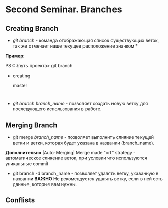 # Second Seminar. Branches

## Creating Branch

* *git branch* - команда отображающая список существующих веток, так же отмечает наше текущее расположение значком * 

**Пример:**

PS C:\путь проекта> git branch
* creating

  master


#
* *git branch branch_name* -  позволяет создать новую ветку для последующего использования в работе. 


## Merging Branch


* git merge *branch_name*  - позволяет выполнить слияние текущей ветки и ветки, которая будет указана в названии (branch_name). 

**Дополнительно** |Auto-Merging| Merge made "ort" strategy - автоматическое слияение веток, при условии что используются уникальные commit

* git branch -d branch_name - позволяет удалять ветку, указанную в названии **ВАЖНО** Не рекомендуется удалять ветку, если в ней есть данные, которые вам нужны.




## Conflists

